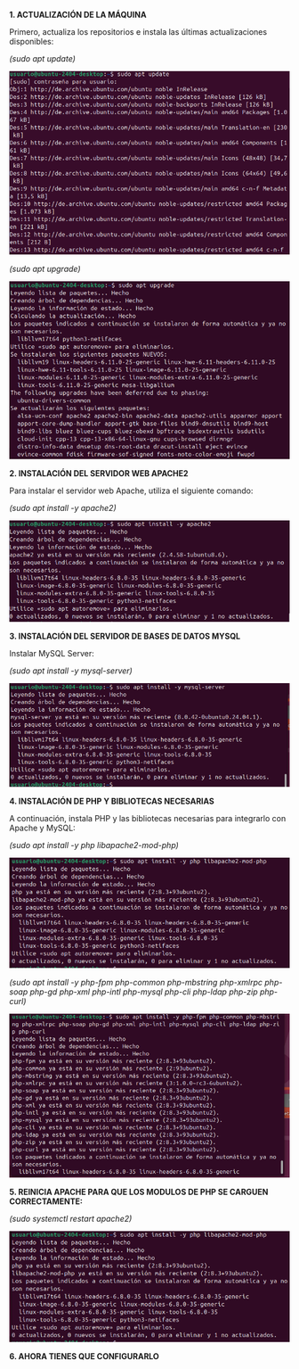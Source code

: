 **1. ACTUALIZACIÓN DE LA MÁQUINA**

Primero, actualiza los repositorios e instala las últimas actualizaciones disponibles:

*(sudo apt update)*

![INSTALACION](unnamed.png)

*(sudo apt upgrade)*

![INSTALACION](unnamed(1).png)


**2. INSTALACIÓN DEL SERVIDOR WEB APACHE2**

Para instalar el servidor web Apache, utiliza el siguiente comando:

*(sudo apt install -y apache2)*

![INSTALACION](unnamed(2).png)


**3. INSTALACIÓN DEL SERVIDOR DE BASES DE DATOS MYSQL**

Instalar MySQL Server:

*(sudo apt install -y mysql-server)*

![INSTALACION](unnamed(3).png)


**4. INSTALACIÓN DE PHP Y BIBLIOTECAS NECESARIAS**

A continuación, instala PHP y las bibliotecas necesarias para integrarlo con Apache y MySQL:

*(sudo apt install -y php libapache2-mod-php)*

![INSTALACION](unnamed(4).png)

*(sudo apt install -y php-fpm php-common php-mbstring php-xmlrpc php-soap php-gd php-xml php-intl php-mysql php-cli php-ldap php-zip php-curl)*

![INSTALACION](unnamed(5).png)

**5. REINICIA APACHE PARA QUE LOS MODULOS DE PHP SE CARGUEN CORRECTAMENTE:**

*(sudo systemctl restart apache2)*

![INSTALACION](unnamed(6).png)

**6. AHORA TIENES QUE CONFIGURARLO**
